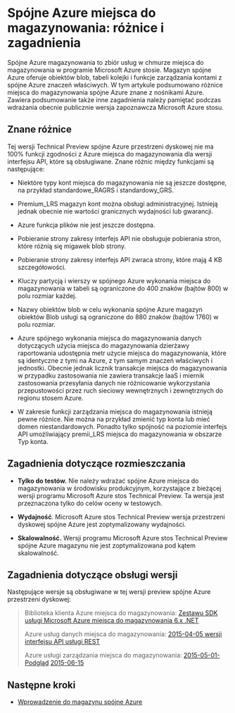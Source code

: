
<properties
    pageTitle="Spójne Azure miejsca do magazynowania: różnice i zagadnienia | Microsoft Azure"
    description="Opis różnic między Azure i innych spójnych Azure zagadnienia dotyczące rozmieszczania miejsca do magazynowania."
    services="azure-stack"
    documentationCenter=""
    authors="MChadalapaka"
    manager="siroy"
    editor=""/>

<tags
    ms.service="azure-stack"
    ms.workload="na"
    ms.tgt_pltfrm="na"
    ms.devlang="na"
    ms.topic="get-started-article"
    ms.date="09/26/2016"
    ms.author="mchad"/>

# <a name="azure-consistent-storage-differences-and-considerations"></a>Spójne Azure miejsca do magazynowania: różnice i zagadnienia

Spójne Azure magazynowania to zbiór usług w chmurze miejsca do magazynowania w programie Microsoft Azure stosie. Magazyn spójne Azure oferuje obiektów blob, tabeli kolejki i funkcje zarządzania kontami z spójne Azure znaczeń właściwych. W tym artykule podsumowano różnice miejsca do magazynowania spójne Azure znane z nośnikami Azure. Zawiera podsumowanie także inne zagadnienia należy pamiętać podczas wdrażania obecnie publicznie wersja zapoznawcza Microsoft Azure stosu.

<span id="Concepts" class="anchor"><span id="_Toc386544169" class="anchor"><span id="_Toc389466742" class="anchor"><span id="_Ref428966996" class="anchor"><span id="_Toc433223853" class="anchor"></span></span></span></span></span>
## <a name="known-differences"></a>Znane różnice

Tej wersji Technical Preview spójne Azure przestrzeni dyskowej nie ma 100% funkcji zgodności z Azure miejsca do magazynowania dla wersji interfejsu API, które są obsługiwane. Znane różnic między funkcjami są następujące:

-   Niektóre typy kont miejsca do magazynowania nie są jeszcze dostępne, na przykład standardowe\_RAGRS i standardowy\_GRS.

-   Premium\_LRS magazyn kont można obsługi administracyjnej. Istnieją jednak obecnie nie wartości granicznych wydajności lub gwarancji.

-   Azure funkcja plików nie jest jeszcze dostępna.

-   Pobieranie strony zakresy interfejs API nie obsługuje pobierania stron, które różnią się migawek blob strony.

-   Pobieranie strony zakresy interfejs API zwraca strony, które mają 4 KB szczegółowości.

-   Kluczy partycją i wierszy w spójnego Azure wykonania miejsca do magazynowania w tabeli są ograniczone do 400 znaków (bajtów 800) w polu rozmiar każdej.

-   Nazwy obiektów blob w celu wykonania spójne Azure magazyn obiektów Blob usługi są ograniczone do 880 znaków (bajtów 1760) w polu rozmiar.

-   Azure spójnego wykonania miejsca do magazynowania danych dotyczących użycia miejsca do magazynowania dzierżawy raportowania udostępnia metr użycie miejsca do magazynowania, które są identyczne z tymi na Azure, z tym samym znaczeń właściwych i jednostki. Obecnie jednak licznik transakcje miejsca do magazynowania w przypadku zastosowania nie zawiera transakcje IaaS i miernik zastosowania przesyłania danych nie różnicowanie wykorzystania przepustowości przez ruch sieciowy wewnętrznych i zewnętrznych do regionu stosem Azure.

-   W zakresie funkcji zarządzania miejsca do magazynowania istnieją pewne różnice. Nie można na przykład zmienić typ konta lub mieć domen niestandardowych. Ponadto tylko spójność na poziomie interfejs API umożliwiający premii\_LRS miejsca do magazynowania w obszarze Typ konta.

## <a name="deployment-considerations"></a>Zagadnienia dotyczące rozmieszczania

-   **Tylko do testów.** Nie należy wdrażać spójne Azure miejsca do magazynowania w środowisku produkcyjnym, korzystające z bieżącej wersji programu Microsoft Azure stos Technical Preview. Ta wersja jest przeznaczona tylko do celów oceny w testowych.

-   **Wydajność**. Microsoft Azure stos Technical Preview wersja przestrzeni dyskowej spójne Azure jest zoptymalizowany wydajności.

-   **Skalowalność.** Wersji programu Microsoft Azure stos Technical Preview spójne Azure magazynu nie jest zoptymalizowana pod kątem skalowalność.

## <a name="version-support-considerations"></a>Zagadnienia dotyczące obsługi wersji

Następujące wersje są obsługiwane w tej wersji preview spójne Azure przestrzeni dyskowej:

> Biblioteka klienta Azure miejsca do magazynowania: [Zestawu SDK usługi Microsoft Azure miejsca do magazynowania 6.x .NET](http://www.nuget.org/packages/WindowsAzure.Storage/6.2.0)
>
> Azure usług danych miejsca do magazynowania: [2015-04-05 wersji interfejsu API usługi REST](https://msdn.microsoft.com/library/azure/mt705637.aspx)
>
> Azure usługi zarządzania miejsca do magazynowania: [2015-05-01-Podgląd](https://msdn.microsoft.com/library/azure/mt163683.aspx)
> [2015-06-15](https://msdn.microsoft.com/library/azure/mt163683.aspx)
## <a name="next-steps"></a>Następne kroki

-   [Wprowadzenie do magazynu spójne Azure](azure-stack-storage-overview.md)
